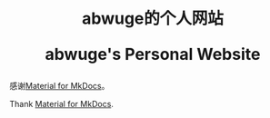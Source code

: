 <div align="center">
  <h1>
  abwuge的个人网站
  
  abwuge's Personal Website
  </h1>
</div>

感谢[Material for MkDocs](https://github.com/squidfunk/mkdocs-material)。

Thank [Material for MkDocs](https://github.com/squidfunk/mkdocs-material).